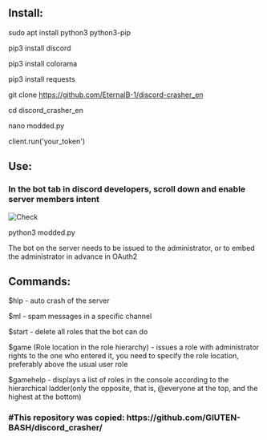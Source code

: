 <h2>Install:</h2>

sudo apt install python3 python3-pip

pip3 install discord

pip3 install colorama

pip3 install requests

git clone https://github.com/EternalB-1/discord-crasher_en

cd discord_crasher_en

nano modded.py

client.run('your_token')

<h2>Use:</h2>

<h3>In the bot tab in discord developers, scroll down and enable server members intent</h3>

![Check](https://i.ibb.co/c8cZ68g/unknown.png)

python3 modded.py

The bot on the server needs to be issued to the administrator, or to embed the administrator in advance in OAuth2

<h2>Commands:</h2>

$hlp - auto crash of the server

$ml - spam messages in a specific channel

$start - delete all roles that the bot can do

$game (Role location in the role hierarchy) - issues a role with administrator rights to the one who entered it, you need to specify the role location, preferably above the usual user role

$gamehelp - displays a list of roles in the console according to the hierarchical ladder(only the opposite, that is, @everyone at the top, and the highest at the bottom)

<h3>#This repository was copied: https://github.com/GlUTEN-BASH/discord_crasher/</h3>
